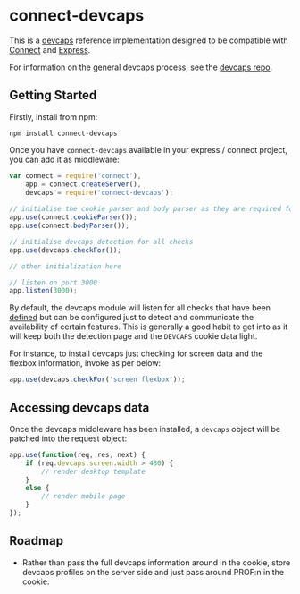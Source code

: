# connect-devcaps

This is a [devcaps](/devcaps/devcaps) reference implementation designed to be compatible with [Connect](http://senchalabs.github.com/connect) and [Express](http://expressjs.org/).

For information on the general devcaps process, see the [devcaps repo](/devcaps/devcaps).

## Getting Started

Firstly, install from npm:

```
npm install connect-devcaps
```

Once you have `connect-devcaps` available in your express / connect project, you can add it as middleware:

```js
var connect = require('connect'),
    app = connect.createServer(),
    devcaps = require('connect-devcaps');
   
// initialise the cookie parser and body parser as they are required for devcaps to work
app.use(connect.cookieParser());
app.use(connect.bodyParser());

// initialise devcaps detection for all checks
app.use(devcaps.checkFor());

// other initialization here

// listen on port 3000
app.listen(3000);
```

By default, the devcaps module will listen for all checks that have been [defined](/devcaps/connect-devcaps/blob/master/lib/definitions.js) but can be configured just to detect and communicate the availability of certain features.  This is generally a good habit to get into as it will keep both the detection page and the `DEVCAPS` cookie data light.

For instance, to install devcaps just checking for screen data and the flexbox information, invoke as per below:

```js
app.use(devcaps.checkFor('screen flexbox'));
```
## Accessing devcaps data

Once the devcaps middleware has been installed, a `devcaps` object will be patched into the request object:

```js
app.use(function(req, res, next) {
    if (req.devcaps.screen.width > 480) {
        // render desktop template
    }
    else {
        // render mobile page
    }
});
```

## Roadmap

- Rather than pass the full devcaps information around in the cookie, store devcaps profiles on the server side and just pass around PROF:n in the cookie. 

